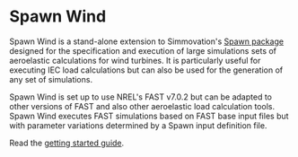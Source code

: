 # Spawn Wind

Spawn Wind is a stand-alone extension to Simmovation's [Spawn package](https://github.com/Simmovation/spawn) designed for the specification and execution of large simulations sets of aeroelastic calculations for wind turbines. It is particularly useful for executing IEC load calculations but can also be used for the generation of any set of simulations.

Spawn Wind is set up to use NREL's FAST v7.0.2 but can be adapted to other versions of FAST and also other aeroelastic load calculation tools. Spawn Wind executes FAST simulations based on FAST base input files but with parameter variations determined by a Spawn input definition file.

Read the [getting started guide](./docs/user_guide/getting_started.md).
